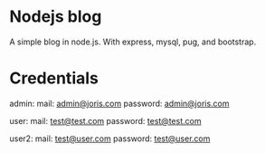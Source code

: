 # Nodejs blog

A simple blog in node.js. With express, mysql, pug, and bootstrap.

# Credentials

admin: mail: admin@joris.com password: admin@joris.com

user: mail: test@test.com password: test@test.com

user2: mail: test@user.com password: test@user.com
